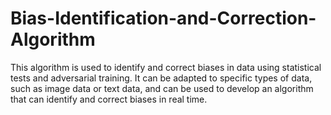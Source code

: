 # Bias-Identification-and-Correction-Algorithm
This algorithm is used to identify and correct biases in data using statistical tests and adversarial training. It can be adapted to specific types of data, such as image data or text data, and can be used to develop an algorithm that can identify and correct biases in real time.
